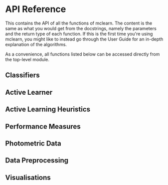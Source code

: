 API Reference
=============

This contains the API of all the functions of mclearn. The content is
the same as what you would get from the docstrings, namely the
parameters and the return type of each function. If this is the first
time you're using mclearn, you might like to instead go through the User
Guide for an in-depth explanation of the algorithms.

As a convenience, all functions listed below can be accessed directly
from the top-level module.

Classifiers
-----------

Active Learner
--------------

Active Learning Heuristics
--------------------------

Performance Measures
--------------------

Photometric Data
----------------

Data Preprocessing
------------------

Visualisations
--------------
